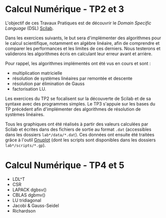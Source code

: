 # Calcul Numérique - TP2 et 3

L'objectif de ces Travaux Pratiques est de découvrir le *Domain Specific Language* (DSL) [Scilab](https://www.scilab.org/).

Dans les exercices suivants, le but sera d'implémenter des algorithmes pour le calcul scientifique, notamment en algèbre linéaire, afin de comprendre et
comparer les performances et les limites de ces derniers.
Nous testerons et validerons les algorithmes écris en calculant leur erreur avant et arrière.

Pour rappel, les algorithmes implémentés ont été vus en cours et sont :
- multiplication matricielle
- résolution de systèmes linéaires par remontée et descente
- résolution par élimination de Gauss
- factorisation LU.

Les exercices du TP2 se focalisent sur la découverte de Scilab et de sa syntaxe avec des programmes simples.
Le TP3 s'appuie sur les bases du TP précèdent afin d'implémenter des algorithmes de résolution de systèmes linéaires.

Tous les graphiques ont été réalisés à partir des valeurs calculées par Scilab et écrites dans des fichiers de sortie au format `.dat` (accessibles 
dans les dossiers `lab*/data/*.dat`).
Ces données ont ensuite été traitées grâce à l'outil [Gnuplot](http://www.gnuplot.info/) (dont les scripts sont disponibles dans les dossiers `lab*/scripts/*.gp`).

# Calcul Numérique - TP4 et 5

- LDL^T
- CSR
- LAPACK dgbsv()
- CBLAS dgbmv()
- LU tridiagonal
- Jacobi & Gauss-Seidel
- Richardson

